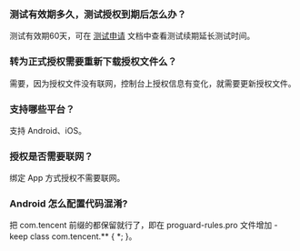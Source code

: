 ### 测试有效期多久，测试授权到期后怎么办？
测试有效期60天，可在 [测试申请](https://cloud.tencent.com/document/product/867/44385) 文档中查看测试续期延长测试时间。

### 转为正式授权需要重新下载授权文件么？
需要，因为授权文件没有联网，控制台上授权信息有变化，就需要更新授权文件。

### 支持哪些平台？
支持 Android、iOS。

### 授权是否需要联网？
绑定 App 方式授权不需要联网。

### Android 怎么配置代码混淆?
把 com.tencent 前缀的都保留就行了，即在 proguard-rules.pro 文件增加 -keep class com.tencent.** { *; }。


